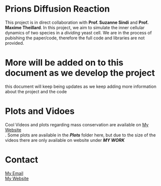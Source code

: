 # Prions Diffusion Reaction

This project is in direct collaboration with **Prof. Suzanne Sindi** and **Prof. Maxime Theillard**. In this project, we aim to simulate the inner cellular dynamics of two species in a *dividing* yeast cell. We are in the process of pubishing the paper/code, therefore the full code and libraries are not provided.

# More will be added on to this document as we develop the project
this document will keep being updates as we keep adding more information about the project and the code

# Plots and Vidoes 
Cool Videos and plots regarding mass conservation are available on [My Website](https://www.ali-heydari.com/my-work) <br >. Some plots are available in the ***Plots*** folder here, but due to the size of the videos there are only available on website under ***MY WORK***

# Contact

[My Email](aliheydari@ucdavis.edu) <br >
[My Website](http://www.ali-heydari.com)
